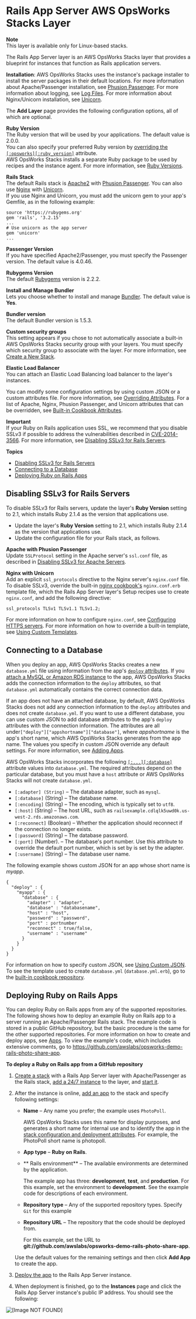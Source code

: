 # Rails App Server AWS OpsWorks Stacks Layer<a name="workinglayers-rails"></a>

**Note**  
This layer is available only for Linux\-based stacks\.

The Rails App Server layer is an AWS OpsWorks Stacks layer that provides a blueprint for instances that function as Rails application servers\.

**Installation**: AWS OpsWorks Stacks uses the instance's package installer to install the server packages in their default locations\. For more information about Apache/Passenger installation, see [Phusion Passenger](https://www.phusionpassenger.com/)\. For more information about logging, see [Log Files](http://httpd.apache.org/docs/2.2/logs.html)\. For more information about Nginx/Unicorn installation, see [Unicorn](http://unicorn.bogomips.org/)\.

The **Add Layer** page provides the following configuration options, all of which are optional\.

**Ruby Version**  
The Ruby version that will be used by your applications\. The default value is 2\.0\.0\.   
You can also specify your preferred Ruby version by [overriding the `[:opsworks][:ruby_version]`](workingcookbook-attributes.md) attribute\.  
AWS OpsWorks Stacks installs a separate Ruby package to be used by recipes and the instance agent\. For more information, see [Ruby Versions](workingcookbook-ruby.md)\.

**Rails Stack**  
The default Rails stack is [Apache2](http://httpd.apache.org/) with [Phusion Passenger](https://www.phusionpassenger.com/)\. You can also use [Nginx](http://nginx.org/en/) with [Unicorn](http://unicorn.bogomips.org/)\.  
If you use Nginx and Unicorn, you must add the unicorn gem to your app's Gemfile, as in the following example:  

```
source 'https://rubygems.org'
gem 'rails', '3.2.15'
...
# Use unicorn as the app server
gem 'unicorn'
...
```

**Passenger Version**  
If you have specified Apache2/Passenger, you must specify the Passenger version\. The default value is 4\.0\.46\.

**Rubygems Version**  
The default [Rubygems](http://rubygems.org/) version is 2\.2\.2\. 

**Install and Manage Bundler**  
Lets you choose whether to install and manage [Bundler](http://gembundler.com/)\. The default value is **Yes**\.

**Bundler version**  
The default Bundler version is 1\.5\.3\.

**Custom security groups**  
This setting appears if you chose to not automatically associate a built\-in AWS OpsWorks Stacks security group with your layers\. You must specify which security group to associate with the layer\. For more information, see [Create a New Stack](workingstacks-creating.md)\.

**Elastic Load Balancer**  
You can attach an Elastic Load Balancing load balancer to the layer's instances\.

You can modify some configuration settings by using custom JSON or a custom attributes file\. For more information, see [Overriding Attributes](workingcookbook-attributes.md)\. For a list of Apache, Nginx, Phusion Passenger, and Unicorn attributes that can be overridden, see [Built\-in Cookbook Attributes](attributes-recipes.md)\.

**Important**  
If your Ruby on Rails application uses SSL, we recommend that you disable SSLv3 if possible to address the vulnerabilities described in [CVE\-2014\-3566](http://www.cve.mitre.org/cgi-bin/cvename.cgi?name=CVE-2014-3566)\. For more information, see [Disabling SSLv3 for Rails Servers](#workinglayers-rails-sslv3)\.

**Topics**
+ [Disabling SSLv3 for Rails Servers](#workinglayers-rails-sslv3)
+ [Connecting to a Database](#workinglayers-rails-db)
+ [Deploying Ruby on Rails Apps](#workinglayers-rails-deploy)

## Disabling SSLv3 for Rails Servers<a name="workinglayers-rails-sslv3"></a>

To disable SSLv3 for Rails servers, update the layer's **Ruby Version** setting to 2\.1, which installs Ruby 2\.1\.4 as the version that applications use\.
+ Update the layer's **Ruby Version** setting to 2\.1, which installs Ruby 2\.1\.4 as the version that applications use\.
+ Update the configuration file for your Rails stack, as follows\.

**Apache with Phusion Passenger**  
Update `SSLProtocol` setting in the Apache server's `ssl.conf` file, as described in [Disabling SSLv3 for Apache Servers](layers-java.md#layers-java-sslv3)\.

**Nginx with Unicorn**  
Add an explicit `ssl_protocols` directive to the Nginx server's `nginx.conf` file\. To disable SSLv3, override the built\-in [nginx cookbook's](https://github.com/aws/opsworks-cookbooks/tree/release-chef-11.10/nginx) `nginx.conf.erb` template file, which the Rails App Server layer's Setup recipes use to create `nginx.conf`, and add the following directive:  

```
ssl_protocols TLSv1 TLSv1.1 TLSv1.2;
```
For more information on how to configure `nginx.conf`, see [Configuring HTTPS servers](http://nginx.org/en/docs/http/configuring_https_servers.html)\. For more information on how to override a built\-in template, see [Using Custom Templates](workingcookbook-template-override.md)\.

## Connecting to a Database<a name="workinglayers-rails-db"></a>

When you deploy an app, AWS OpsWorks Stacks creates a new `database.yml` file using information from the app's [`deploy` attributes](workingcookbook-json.md#workingcookbook-json-deploy)\. If you [attach a MySQL or Amazon RDS instance](workingapps-creating.md#workingapps-creating-data) to the app, AWS OpsWorks Stacks adds the connection information to the `deploy` attributes, so that `database.yml` automatically contains the correct connection data\. 

If an app does not have an attached database, by default, AWS OpsWorks Stacks does not add any connection information to the `deploy` attributes and does not create `database.yml`\. If you want to use a different database, you can use custom JSON to add database attributes to the app's `deploy` attributes with the connection information\. The attributes are all under`["deploy"]["appshortname"]["database"]`, where *appshortname* is the app's short name, which AWS OpsWorks Stacks generates from the app name\. The values you specify in custom JSON override any default settings\. For more information, see [Adding Apps](workingapps-creating.md)\.

AWS OpsWorks Stacks incorporates the following [`[:...][:database]`](attributes-json-deploy.md#attributes-json-deploy-app-db) attribute values into `database.yml`\. The required attributes depend on the particular database, but you must have a `host` attribute or AWS OpsWorks Stacks will not create `database.yml`\.
+ `[:adapter] (String)` – The database adapter, such as `mysql`\.
+ `[:database]` \(String\) – The database name\.
+ `[:encoding]` \(String\) – The encoding, which is typically set to `utf8`\.
+ `[:host]` \(String\) – The host URL, such as `railsexample.cdlqlk5uwd0k.us-west-2.rds.amazonaws.com`\.
+ `[:reconnect]` \(Boolean\) – Whether the application should reconnect if the connection no longer exists\.
+ `[:password]` \(String\) – The database password\.
+ `[:port]` \(Number\)\. – The database's port number\. Use this attribute to override the default port number, which is set by is set by the adapter\.
+ `[:username]` \(String\) – The database user name\.

The following example shows custom JSON for an app whose short name is *myapp*\.

```
{
  "deploy" : {
    "myapp" : {
      "database" : {
        "adapter" : "adapter",
        "database" : "databasename",
        "host" : "host",
        "password" : "password",
        "port" : portnumber
        "reconnect" : true/false,
        "username" : "username"
      }
    }
  }
}
```

For information on how to specify custom JSON, see [Using Custom JSON](workingstacks-json.md)\. To see the template used to create `database.yml` \(`database.yml.erb`\), go to the [built\-in cookbook repository](https://github.com/aws/opsworks-cookbooks/tree/release-chef-11.4/rails/templates/default)\.

## Deploying Ruby on Rails Apps<a name="workinglayers-rails-deploy"></a>

You can deploy Ruby on Rails apps from any of the supported repositories\. The following shows how to deploy an example Ruby on Rails app to a server running an Apache/Passenger Rails stack\. The example code is stored in a public GitHub repository, but the basic procedure is the same for the other supported repositories\. For more information on how to create and deploy apps, see [Apps](workingapps.md)\. To view the example's code, which includes extensive comments, go to [https://github\.com/awslabs/opsworks\-demo\-rails\-photo\-share\-app](https://github.com/awslabs/opsworks-demo-rails-photo-share-app)\. 

**To deploy a Ruby on Rails app from a GitHub repository**

1. [Create a stack](workingstacks-creating.md) with a Rails App Server layer with Apache/Passenger as the Rails stack, [add a 24/7 instance](workinginstances-add.md) to the layer, and [start it](workinginstances-starting.md)\. 

1. After the instance is online, [add an app](workingapps-creating.md#workingapps-creating-general) to the stack and specify following settings:
   + **Name** – Any name you prefer; the example uses `PhotoPoll`\.

     AWS OpsWorks Stacks uses this name for display purposes, and generates a short name for internal use and to identify the app in the [stack configuration and deployment attributes](workingcookbook-json.md)\. For example, the PhotoPoll short name is photopoll\.
   + **App type** – **Ruby on Rails**\.
   + ** Rails environment** – The available environments are determined by the application\.

     The example app has three: **development**, **test**, and **production**\. For this example, set the environment to **development**\. See the example code for descriptions of each environment\.
   + **Repository type** – Any of the supported repository types\. Specify `Git` for this example
   + **Repository URL** – The repository that the code should be deployed from\.

     For this example, set the URL to **git://github\.com/awslabs/opsworks\-demo\-rails\-photo\-share\-app**\.

   Use the default values for the remaining settings and then click **Add App** to create the app\.

1. [Deploy the app](workingapps-deploying.md) to the Rails App Server instance\.

1. When deployment is finished, go to the **Instances** page and click the Rails App Server instance's public IP address\. You should see the following:

![\[Image NOT FOUND\]](http://docs.aws.amazon.com/opsworks/latest/userguide/images/rails_example.png)